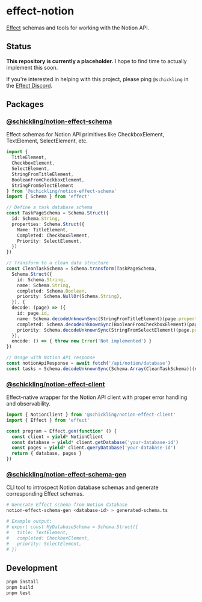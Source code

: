 # effect-notion

[Effect](https://effect.website) schemas and tools for working with the Notion API.

## Status

**This repository is currently a placeholder.** I hope to find time to actually implement this soon. 

If you're interested in helping with this project, please ping `@schickling` in the [Effect Discord](https://discord.gg/effect-ts).

## Packages

### [@schickling/notion-effect-schema](./packages/@schickling/notion-effect-schema)

Effect schemas for Notion API primitives like CheckboxElement, TextElement, SelectElement, etc.

```ts
import { 
  TitleElement, 
  CheckboxElement, 
  SelectElement,
  StringFromTitleElement,
  BooleanFromCheckboxElement,
  StringFromSelectElement
} from '@schickling/notion-effect-schema'
import { Schema } from 'effect'

// Define a task database schema
const TaskPageSchema = Schema.Struct({
  id: Schema.String,
  properties: Schema.Struct({
    Name: TitleElement,
    Completed: CheckboxElement,
    Priority: SelectElement,
  })
})

// Transform to a clean data structure
const CleanTaskSchema = Schema.transform(TaskPageSchema, 
  Schema.Struct({
    id: Schema.String,
    name: Schema.String,
    completed: Schema.Boolean,
    priority: Schema.NullOr(Schema.String),
  }), {
  decode: (page) => ({
    id: page.id,
    name: Schema.decodeUnknownSync(StringFromTitleElement)(page.properties.Name),
    completed: Schema.decodeUnknownSync(BooleanFromCheckboxElement)(page.properties.Completed),
    priority: Schema.decodeUnknownSync(StringFromSelectElement)(page.properties.Priority),
  }),
  encode: () => { throw new Error('Not implemented') }
})

// Usage with Notion API response
const notionApiResponse = await fetch('/api/notion/database')
const tasks = Schema.decodeUnknownSync(Schema.Array(CleanTaskSchema))(notionApiResponse)
```

### [@schickling/notion-effect-client](./packages/@schickling/notion-effect-client)

Effect-native wrapper for the Notion API client with proper error handling and observability.

```ts
import { NotionClient } from '@schickling/notion-effect-client'
import { Effect } from 'effect'

const program = Effect.gen(function* () {
  const client = yield* NotionClient
  const database = yield* client.getDatabase('your-database-id')
  const pages = yield* client.queryDatabase('your-database-id')
  return { database, pages }
})
```

### [@schickling/notion-effect-schema-gen](./packages/@schickling/notion-effect-schema-gen)

CLI tool to introspect Notion database schemas and generate corresponding Effect schemas.

```bash
# Generate Effect schema from Notion database
notion-effect-schema-gen <database-id> > generated-schema.ts

# Example output:
# export const MyDatabaseSchema = Schema.Struct({
#   title: TextElement,
#   completed: CheckboxElement,
#   priority: SelectElement,
# })
```

## Development

```bash
pnpm install
pnpm build
pnpm test
```